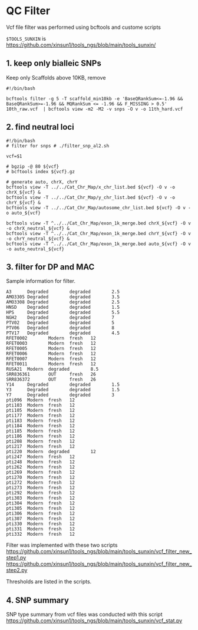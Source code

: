 # QC Filter

Vcf file filter was performed using bcftools and custome scripts

`$TOOLS_SUNXIN` is https://github.com/xinsun1/tools_ngs/blob/main/tools_sunxin/


## 1. keep only bialleic SNPs
Keep only Scaffolds above 10KB, remove 
```
#!/bin/bash

bcftools filter -g 5 -T scaffold_min10kb -e 'BaseQRankSum<=-1.96 && BaseQRankSum>=-1.96 && MQRankSum <= -1.96 && F_MISSING > 0.5' 10th_raw.vcf  | bcftools view -m2 -M2 -v snps -O v -o 11th_hard.vcf
```

## 2. find neutral loci
```
#!/bin/bash
# filter for snps # ./filter_snp_al2.sh

vcf=$1

# bgzip -@ 80 ${vcf}
# bcftools index ${vcf}.gz

# generate auto, chrX, chrY
bcftools view -T ../../Cat_Chr_Map/x_chr_list.bed ${vcf} -O v -o chrX_${vcf} &
bcftools view -T ../../Cat_Chr_Map/y_chr_list.bed ${vcf} -O v -o chrY_${vcf} &
bcftools view -T ../../Cat_Chr_Map/autosome_chr_list.bed ${vcf} -O v -o auto_${vcf}

bcftools view -T ^../../Cat_Chr_Map/exon_1k_merge.bed chrX_${vcf} -O v -o chrX_neutral_${vcf} &
bcftools view -T ^../../Cat_Chr_Map/exon_1k_merge.bed chrY_${vcf} -O v -o chrY_neutral_${vcf} &
bcftools view -T ^../../Cat_Chr_Map/exon_1k_merge.bed auto_${vcf} -O v -o auto_neutral_${vcf}
```

## 3. filter for DP and MAC
Sample information for filter.
```
A3      Degraded        degraded        2.5
AMO3305 Degraded        degraded        3.5
AMO3308 Degraded        degraded        2.5
HNSD    Degraded        degraded        1.5
HPS     Degraded        degraded        5.5
NGH2    Degraded        degraded        7
PTV02   Degraded        degraded        5
PTV06   Degraded        degraded        8
PTV17   Degraded        degraded        4.5
RFET0002        Modern  fresh   12
RFET0003        Modern  fresh   12
RFET0005        Modern  fresh   12
RFET0006        Modern  fresh   12
RFET0007        Modern  fresh   12
RFET0011        Modern  fresh   12
RUSA21  Modern  degraded        8.5
SRR836361       OUT     fresh   26
SRR836372       OUT     fresh   26
Y14     Degraded        degraded        1.5
Y3      Degraded        degraded        1.5
Y7      Degraded        degraded        3
pti096  Modern  fresh   12
pti103  Modern  fresh   12
pti105  Modern  fresh   12
pti177  Modern  fresh   12
pti183  Modern  fresh   12
pti184  Modern  fresh   12
pti185  Modern  fresh   12
pti186  Modern  fresh   12
pti208  Modern  fresh   12
pti217  Modern  fresh   12
pti220  Modern  degraded        12
pti247  Modern  fresh   12
pti248  Modern  fresh   12
pti262  Modern  fresh   12
pti269  Modern  fresh   12
pti270  Modern  fresh   12
pti272  Modern  fresh   12
pti273  Modern  fresh   12
pti292  Modern  fresh   12
pti303  Modern  fresh   12
pti304  Modern  fresh   12
pti305  Modern  fresh   12
pti306  Modern  fresh   12
pti307  Modern  fresh   12
pti330  Modern  fresh   12
pti331  Modern  fresh   12
pti332  Modern  fresh   12
```

Filter was implemented with these two scripts
https://github.com/xinsun1/tools_ngs/blob/main/tools_sunxin/vcf_filter_new_step1.py
https://github.com/xinsun1/tools_ngs/blob/main/tools_sunxin/vcf_filter_new_step2.py

Thresholds are listed in the scripts.

## 4. SNP summary
SNP type summary from vcf files was conducted with this script
https://github.com/xinsun1/tools_ngs/blob/main/tools_sunxin/vcf_stat.py



